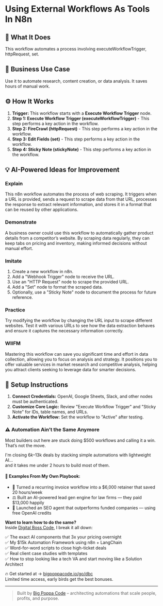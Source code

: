 # Using External Workflows As Tools In N8n

## 🚀 What It Does
This workflow automates a process involving executeWorkflowTrigger, httpRequest, set.

## 💼 Business Use Case
Use it to automate research, content creation, or data analysis. It saves hours of manual work.

## ⚙️ How It Works
1.  **Trigger:** This workflow starts with a **Execute Workflow Trigger** node.
2. **Step 1: Execute Workflow Trigger (executeWorkflowTrigger)** - This step performs a key action in the workflow.
3. **Step 2: FireCrawl (httpRequest)** - This step performs a key action in the workflow.
4. **Step 3: Edit Fields (set)** - This step performs a key action in the workflow.
5. **Step 4: Sticky Note (stickyNote)** - This step performs a key action in the workflow.

## 💡 AI-Powered Ideas for Improvement
### Explain
This n8n workflow automates the process of web scraping. It triggers when a URL is provided, sends a request to scrape data from that URL, processes the response to extract relevant information, and stores it in a format that can be reused by other applications.

### Demonstrate
A business owner could use this workflow to automatically gather product details from a competitor’s website. By scraping data regularly, they can keep tabs on pricing and inventory, making informed decisions without manual effort.

### Imitate
1. Create a new workflow in n8n.
2. Add a "Webhook Trigger" node to receive the URL.
3. Use an "HTTP Request" node to scrape the provided URL.
4. Add a "Set" node to format the scraped data.
5. Optionally, use a "Sticky Note" node to document the process for future reference.

### Practice
Try modifying the workflow by changing the URL input to scrape different websites. Test it with various URLs to see how the data extraction behaves and ensure it captures the necessary information correctly.

### WIIFM
Mastering this workflow can save you significant time and effort in data collection, allowing you to focus on analysis and strategy. It positions you to offer valuable services in market research and competitive analysis, helping you attract clients seeking to leverage data for smarter decisions.

## 🔧 Setup Instructions
1. **Connect Credentials:** OpenAI, Google Sheets, Slack, and other nodes must be authenticated.
2. **Customize Core Logic:** Review "Execute Workflow Trigger" and "Sticky Note" for IDs, table names, and URLs.
3. **Activate the Workflow:** Set the workflow to "Active" after testing.

### ⚠️ Automation Ain’t the Same Anymore

Most builders out here are stuck doing $500 workflows and calling it a win.  
That’s not the move.  

I'm closing $6k–$13k deals by stacking simple automations with lightweight AI...  
and it takes me under 2 hours to build most of them.

#### 🧠 Examples From My Own Playbook:
- 🔁 Turned a recurring invoice workflow into a $6,000 retainer that saved 20 hours/week  
- ⚖️ Built an AI-powered lead gen engine for law firms — they paid $13,000 happily  
- 🚀 Launched an SEO agent that outperforms funded companies — using free OpenAI credits  

**Want to learn how to do the same?**  
Inside [Digital Boss Code](https://bigpoppacode.io/go/dbc), I break it all down:

✅ The exact AI components that 3x your pricing overnight  
✅ My $15k Automation Framework using n8n + LangChain  
✅ Word-for-word scripts to close high-ticket deals  
✅ Real client case studies with templates  
✅ How to stop looking like a tech VA and start moving like a Solution Architect  

🔥 Get started at → [bigpoppacode.io/go/dbc](https://bigpoppacode.io/go/dbc)  
Limited time access, early birds get the best bonuses.

---
> Built by [Big Poppa Code](https://bigpoppacode.io) – architecting automations that scale people, profits, and purpose.
